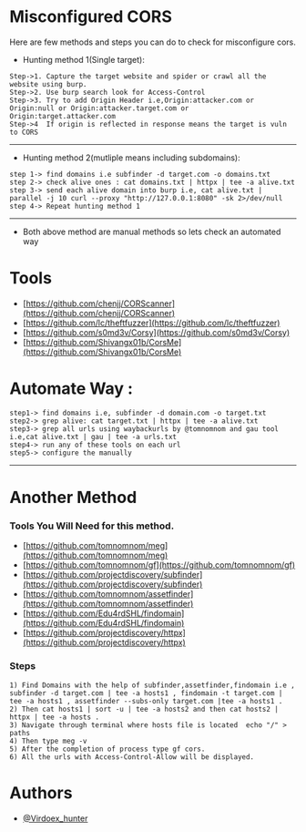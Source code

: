 # Misconfigured CORS

Here are few methods and steps you can do to check for misconfigure cors.

-   Hunting method 1(Single target):

```
Step->1. Capture the target website and spider or crawl all the website using burp.
Step->2. Use burp search look for Access-Control
Step->3. Try to add Origin Header i.e,Origin:attacker.com or Origin:null or Origin:attacker.target.com or Origin:target.attacker.com
Step->4  If origin is reflected in response means the target is vuln to CORS
```

---

-   Hunting method 2(mutliple means including subdomains):

```
step 1-> find domains i.e subfinder -d target.com -o domains.txt
step 2-> check alive ones : cat domains.txt | httpx | tee -a alive.txt
step 3-> send each alive domain into burp i.e, cat alive.txt | parallel -j 10 curl --proxy "http://127.0.0.1:8080" -sk 2>/dev/null
step 4-> Repeat hunting method 1
```

---

-   Both above method are manual methods so lets check an automated way

# Tools

-   [https://github.com/chenjj/CORScanner](https://github.com/chenjj/CORScanner)
-   [https://github.com/lc/theftfuzzer](https://github.com/lc/theftfuzzer)
-   [https://github.com/s0md3v/Corsy](https://github.com/s0md3v/Corsy)
-   [https://github.com/Shivangx01b/CorsMe](https://github.com/Shivangx01b/CorsMe)

# Automate Way :

```
step1-> find domains i.e, subfinder -d domain.com -o target.txt
step2-> grep alive: cat target.txt | httpx | tee -a alive.txt
step3-> grep all urls using waybackurls by @tomnomnom and gau tool i.e,cat alive.txt | gau | tee -a urls.txt
step4-> run any of these tools on each url
step5-> configure the manually
```

---

# Another Method

### Tools You Will Need for this method.

-   [https://github.com/tomnomnom/meg](https://github.com/tomnomnom/meg)
-   [https://github.com/tomnomnom/gf](https://github.com/tomnomnom/gf)
-   [https://github.com/projectdiscovery/subfinder](https://github.com/projectdiscovery/subfinder)
-   [https://github.com/tomnomnom/assetfinder](https://github.com/tomnomnom/assetfinder)
-   [https://github.com/Edu4rdSHL/findomain](https://github.com/Edu4rdSHL/findomain)
-   [https://github.com/projectdiscovery/httpx](https://github.com/projectdiscovery/httpx)

### Steps

```
1) Find Domains with the help of subfinder,assetfinder,findomain i.e , subfinder -d target.com | tee -a hosts1 , findomain -t target.com | tee -a hosts1 , assetfinder --subs-only target.com |tee -a hosts1 .
2) Then cat hosts1 | sort -u | tee -a hosts2 and then cat hosts2 | httpx | tee -a hosts .
3) Navigate through terminal where hosts file is located  echo "/" > paths
4) Then type meg -v
5) After the completion of process type gf cors.
6) All the urls with Access-Control-Allow will be displayed.
```

# Authors

-   [@Virdoex_hunter](https://twitter.com/Virdoex_hunter)
